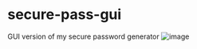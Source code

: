 # secure-pass-gui
GUI version of my secure password generator
![image](https://user-images.githubusercontent.com/43002364/175783639-3d13aca3-1983-4b75-bc89-118e199b3bdc.png)
